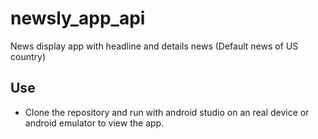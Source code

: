 # newsly_app_api
News display app with headline and details news (Default news of US country)
## Use 
- Clone the repository and run with android studio on an real device or android emulator to view the app.
